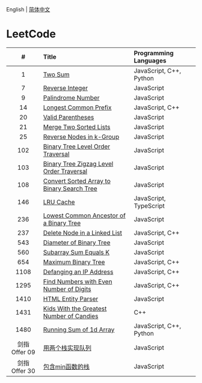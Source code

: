 English | [简体中文](./README.CN.md)

# LeetCode

**#**|**Title**|**Programming Languages**
:-:|:--|:--
1 | [Two Sum](./1.%20Two%20Sum/README.md) | JavaScript, C++, Python
7 | [Reverse Integer](./7.%20Reverse%20Integer/README.md) | JavaScript
9 | [Palindrome Number](./9.%20Palindrome%20Number/README.md) | JavaScript
14 | [Longest Common Prefix](./14.%20Longest%20Common%20Prefix/README.md) | JavaScript, C++
20 | [Valid Parentheses](./20.%20Valid%20Parentheses/README.md) | JavaScript
21 | [Merge Two Sorted Lists](./21.%20Merge%20Two%20Sorted%20Lists/README.md) | JavaScript
25 | [Reverse Nodes in k-Group](./25.%20Reverse%20Nodes%20in%20k-Group/README.md) | JavaScript
102 | [Binary Tree Level Order Traversal](./102.%20Binary%20Tree%20Level%20Order%20Traversal/README.md) | JavaScript
103 | [Binary Tree Zigzag Level Order Traversal](./103.%20Binary%20Tree%20Zigzag%20Level%20Order%20Traversal/README.md) | JavaScript
108 | [Convert Sorted Array to Binary Search Tree](./108.%20Convert%20Sorted%20Array%20to%20Binary%20Search%20Tree/README.md) | JavaScript
146 | [LRU Cache](./146.%20LRU%20Cache/README.md) | JavaScript, TypeScript
236 | [Lowest Common Ancestor of a Binary Tree](./236.%20Lowest%20Common%20Ancestor%20of%20a%20Binary%20Tree/README.md) | JavaScript
237 | [Delete Node in a Linked List](./237.%20Delete%20Node%20in%20a%20Linked%20List/README.md) | JavaScript, C++
543 | [Diameter of Binary Tree](./543.%20Diameter%20of%20Binary%20Tree/README.md) | JavaScript
560 | [Subarray Sum Equals K](./560.%20Subarray%20Sum%20Equals%20K/README.md) | JavaScript
654 | [Maximum Binary Tree](./654.%20Maximum%20Binary%20Tree/README.md) | JavaScript, C++
1108 | [Defanging an IP Address](./1108.%20Defanging%20an%20IP%20Address/README.md) | JavaScript, C++
1295 | [Find Numbers with Even Number of Digits](./1295.%20Find%20Numbers%20with%20Even%20Number%20of%20Digits/README.md) | JavaScript, C++
1410 | [HTML Entity Parser](./1410.%20HTML%20Entity%20Parser/README.md) | JavaScript
1431 | [Kids With the Greatest Number of Candies](./1431.%20Kids%20With%20the%20Greatest%20Number%20of%20Candies/README.md) | C++
1480 | [Running Sum of 1d Array](./1480.%20Running%20Sum%20of%201d%20Array/README.md) | JavaScript, C++, Python
剑指 Offer 09 | [用两个栈实现队列](./剑指%20Offer%2009.%20用两个栈实现队列/README.CN.md) | JavaScript
剑指 Offer 30 | [包含min函数的栈](./剑指%20Offer%2030.%20包含min函数的栈/README.CN.md) | JavaScript

